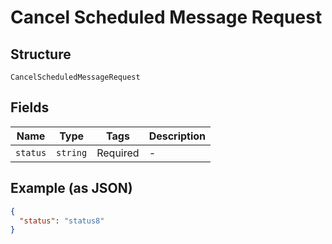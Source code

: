
# Cancel Scheduled Message Request

## Structure

`CancelScheduledMessageRequest`

## Fields

| Name | Type | Tags | Description |
|  --- | --- | --- | --- |
| `status` | `string` | Required | - |

## Example (as JSON)

```json
{
  "status": "status8"
}
```


